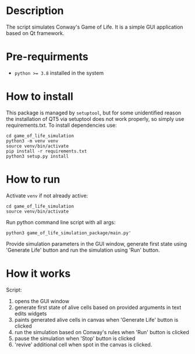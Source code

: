 # Description
The script simulates Conway's Game of Life.
It is a simple GUI application based on Qt framework. 

# Pre-requirments 
- `python >= 3.8` installed in the system

# How to install
This package is managed by `setuptool`, but for some unidentified reason the installation of QT5 via setuptool does not work properly, so simply use requirements.txt.
To install dependencies use:
 
```shell
cd game_of_life_simulation
python3 -m venv venv
source venv/bin/activate
pip install -r requirements.txt 
python3 setup.py install
```

# How to run 

Activate `venv` if not already active:
```shell
cd game_of_life_simulation
source venv/bin/activate
```

Run python command line script with all args:
```shell
python3 game_of_life_simulation_package/main.py'
```

Provide simulation parameters in the GUI window, generate first state using 'Generate Life' button and run the simulation using 'Run' button.

# How it works
Script:
1) opens the GUI window 
2) generate first state of alive cells based on provided arguments in text edits widgets
3) paints generated alive cells in canvas when 'Generate Life' button is clicked
4) run the simulation based on Conway's rules when 'Run' button is clicked
5) pause the simulation when 'Stop' button is clicked
6) 'revive' additional cell when spot in the canvas is clicked.
